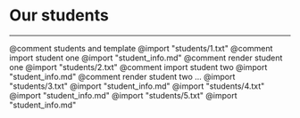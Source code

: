# Our students
___
@comment students and template
@import "students/1.txt" @comment import student one
@import "student_info.md" @comment render student one
@import "students/2.txt" @comment import student two
@import "student_info.md" @comment render student two ...
@import "students/3.txt"
@import "student_info.md"
@import "students/4.txt"
@import "student_info.md"
@import "students/5.txt"
@import "student_info.md"
